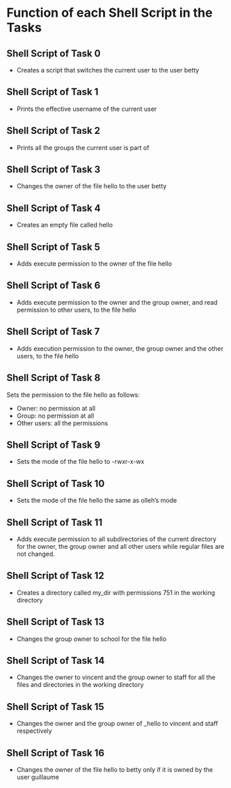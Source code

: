 # Function of each Shell Script in the Tasks

## Shell Script of Task 0

- Creates a script that switches the current user to the user betty

## Shell Script of Task 1

- Prints the effective username of the current user

## Shell Script of Task 2

- Prints all the groups the current user is part of

## Shell Script of Task 3

- Changes the owner of the file hello to the user betty

## Shell Script of Task 4

- Creates an empty file called hello

## Shell Script of Task 5

- Adds execute permission to the owner of the file hello

## Shell Script of Task 6

- Adds execute permission to the owner and the group owner, and read permission to other users, to the file hello

## Shell Script of Task 7

- Adds execution permission to the owner, the group owner and the other users, to the file hello

## Shell Script of Task 8

Sets the permission to the file hello as follows:
- Owner: no permission at all
- Group: no permission at all
- Other users: all the permissions 

## Shell Script of Task 9

- Sets the mode of the file hello to -rwxr-x-wx

## Shell Script of Task 10

- Sets the mode of the file hello the same as olleh’s mode

## Shell Script of Task 11

- Adds execute permission to all subdirectories of the current directory for the owner, the group owner and all other users while regular files are not changed.

## Shell Script of Task 12

-  Creates a directory called my_dir with permissions 751 in the working directory

## Shell Script of Task 13

- Changes the group owner to school for the file hello

## Shell Script of Task 14

- Changes the owner to vincent and the group owner to staff for all the files and directories in the working directory

## Shell Script of Task 15

- Changes the owner and the group owner of _hello to vincent and staff respectively

## Shell Script of Task 16

- Changes the owner of the file hello to betty only if it is owned by the user guillaume
